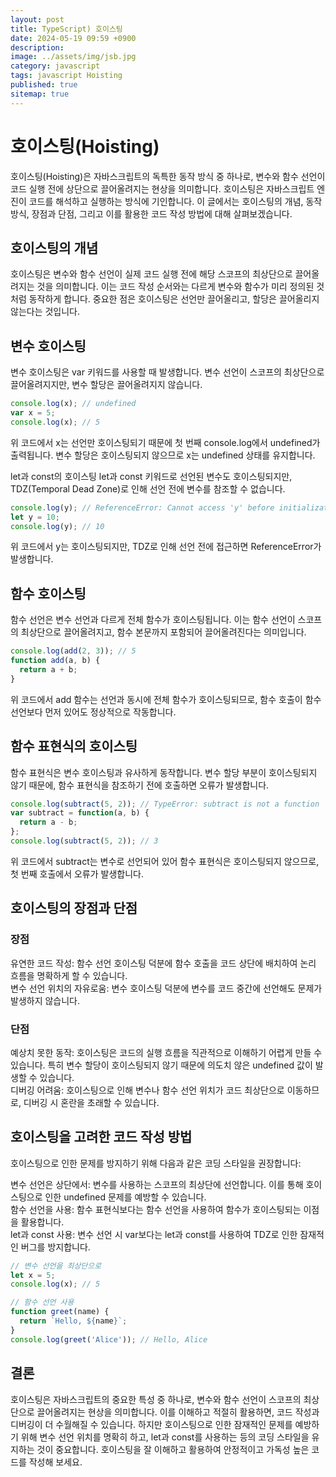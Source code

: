 ```yaml
---
layout: post
title: TypeScript) 호이스팅
date: 2024-05-19 09:59 +0900
description: 
image: ../assets/img/jsb.jpg
category: javascript
tags: javascript Hoisting
published: true
sitemap: true
---
```


# 호이스팅(Hoisting)
호이스팅(Hoisting)은 자바스크립트의 독특한 동작 방식 중 하나로, 변수와 함수 선언이 코드 실행 전에 상단으로 끌어올려지는 현상을 의미합니다. 호이스팅은 자바스크립트 엔진이 코드를 해석하고 실행하는 방식에 기인합니다. 이 글에서는 호이스팅의 개념, 동작 방식, 장점과 단점, 그리고 이를 활용한 코드 작성 방법에 대해 살펴보겠습니다.

## 호이스팅의 개념
호이스팅은 변수와 함수 선언이 실제 코드 실행 전에 해당 스코프의 최상단으로 끌어올려지는 것을 의미합니다. 이는 코드 작성 순서와는 다르게 변수와 함수가 미리 정의된 것처럼 동작하게 합니다. 중요한 점은 호이스팅은 선언만 끌어올리고, 할당은 끌어올리지 않는다는 것입니다.

## 변수 호이스팅
변수 호이스팅은 var 키워드를 사용할 때 발생합니다. 변수 선언이 스코프의 최상단으로 끌어올려지지만, 변수 할당은 끌어올려지지 않습니다.

```javascript
console.log(x); // undefined
var x = 5;
console.log(x); // 5
```
위 코드에서 x는 선언만 호이스팅되기 때문에 첫 번째 console.log에서 undefined가 출력됩니다. 변수 할당은 호이스팅되지 않으므로 x는 undefined 상태를 유지합니다.

let과 const의 호이스팅
let과 const 키워드로 선언된 변수도 호이스팅되지만, TDZ(Temporal Dead Zone)로 인해 선언 전에 변수를 참조할 수 없습니다.

```javascript
console.log(y); // ReferenceError: Cannot access 'y' before initialization
let y = 10;
console.log(y); // 10
```
위 코드에서 y는 호이스팅되지만, TDZ로 인해 선언 전에 접근하면 ReferenceError가 발생합니다.

## 함수 호이스팅
함수 선언은 변수 선언과 다르게 전체 함수가 호이스팅됩니다. 이는 함수 선언이 스코프의 최상단으로 끌어올려지고, 함수 본문까지 포함되어 끌어올려진다는 의미입니다.

```javascript
console.log(add(2, 3)); // 5
function add(a, b) {
  return a + b;
}
```
위 코드에서 add 함수는 선언과 동시에 전체 함수가 호이스팅되므로, 함수 호출이 함수 선언보다 먼저 있어도 정상적으로 작동합니다.

## 함수 표현식의 호이스팅
함수 표현식은 변수 호이스팅과 유사하게 동작합니다. 변수 할당 부분이 호이스팅되지 않기 때문에, 함수 표현식을 참조하기 전에 호출하면 오류가 발생합니다.

```javascript
console.log(subtract(5, 2)); // TypeError: subtract is not a function
var subtract = function(a, b) {
  return a - b;
};
console.log(subtract(5, 2)); // 3
```
위 코드에서 subtract는 변수로 선언되어 있어 함수 표현식은 호이스팅되지 않으므로, 첫 번째 호출에서 오류가 발생합니다.

## 호이스팅의 장점과 단점
### 장점
유연한 코드 작성: 함수 선언 호이스팅 덕분에 함수 호출을 코드 상단에 배치하여 논리 흐름을 명확하게 할 수 있습니다.</br>
변수 선언 위치의 자유로움: 변수 호이스팅 덕분에 변수를 코드 중간에 선언해도 문제가 발생하지 않습니다.</br>
### 단점
예상치 못한 동작: 호이스팅은 코드의 실행 흐름을 직관적으로 이해하기 어렵게 만들 수 있습니다. 특히 변수 할당이 호이스팅되지 않기 때문에 의도치 않은 undefined 값이 발생할 수 있습니다.</br>
디버깅 어려움: 호이스팅으로 인해 변수나 함수 선언 위치가 코드 최상단으로 이동하므로, 디버깅 시 혼란을 초래할 수 있습니다.</br>
## 호이스팅을 고려한 코드 작성 방법
호이스팅으로 인한 문제를 방지하기 위해 다음과 같은 코딩 스타일을 권장합니다:

변수 선언은 상단에서: 변수를 사용하는 스코프의 최상단에 선언합니다. 이를 통해 호이스팅으로 인한 undefined 문제를 예방할 수 있습니다.</br>
함수 선언을 사용: 함수 표현식보다는 함수 선언을 사용하여 함수가 호이스팅되는 이점을 활용합니다.</br>
let과 const 사용: 변수 선언 시 var보다는 let과 const를 사용하여 TDZ로 인한 잠재적인 버그를 방지합니다.</br>
```javascript
// 변수 선언을 최상단으로
let x = 5;
console.log(x); // 5

// 함수 선언 사용
function greet(name) {
  return `Hello, ${name}`;
}
console.log(greet('Alice')); // Hello, Alice
```
## 결론
호이스팅은 자바스크립트의 중요한 특성 중 하나로, 변수와 함수 선언이 스코프의 최상단으로 끌어올려지는 현상을 의미합니다. 이를 이해하고 적절히 활용하면, 코드 작성과 디버깅이 더 수월해질 수 있습니다. 하지만 호이스팅으로 인한 잠재적인 문제를 예방하기 위해 변수 선언 위치를 명확히 하고, let과 const를 사용하는 등의 코딩 스타일을 유지하는 것이 중요합니다. 호이스팅을 잘 이해하고 활용하여 안정적이고 가독성 높은 코드를 작성해 보세요.






